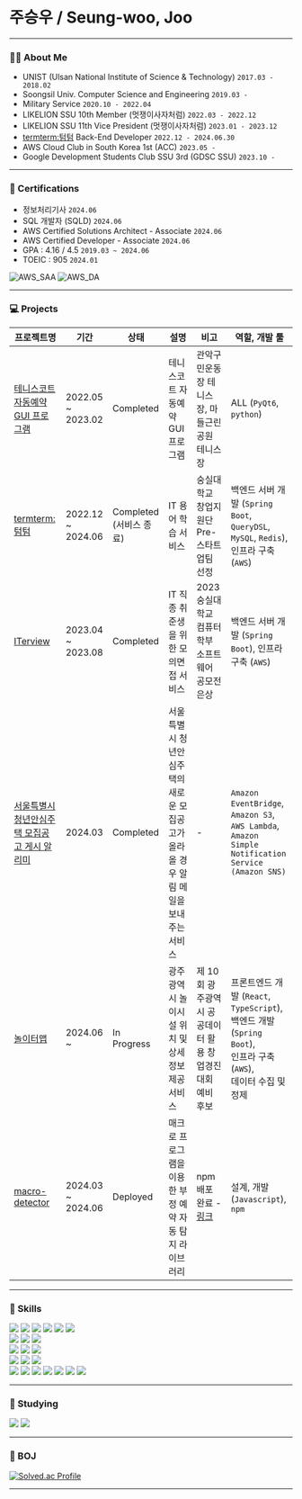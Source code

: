 # 주승우  / Seung-woo, Joo

---

### 🧑‍💼 About Me
- UNIST (Ulsan National Institute of Science & Technology) `2017.03 - 2018.02`
- Soongsil Univ. Computer Science and Engineering `2019.03 - `
- Military Service `2020.10 - 2022.04`
- LIKELION SSU 10th Member (멋쟁이사자처럼) `2022.03 - 2022.12`
- LIKELION SSU 11th Vice President (멋쟁이사자처럼) `2023.01 - 2023.12`
- [termterm:텀텀](https://www.termterm.site) Back-End Developer `2022.12 - 2024.06.30`
- AWS Cloud Club in South Korea 1st (ACC) `2023.05 - `
- Google Development Students Club SSU 3rd (GDSC SSU) `2023.10 - `

---

### 🪪 Certifications
- 정보처리기사 `2024.06`
- SQL 개발자 (SQLD) `2024.06`
- AWS Certified Solutions Architect - Associate `2024.06`
- AWS Certified Developer - Associate `2024.06`
- GPA : 4.16 / 4.5 `2019.03 ~ 2024.06`
- TOEIC : 905 `2024.01`

![AWS_SAA](https://images.credly.com/size/110x110/images/0e284c3f-5164-4b21-8660-0d84737941bc/image.png)
![AWS_DA](https://images.credly.com/size/110x110/images/b9feab85-1a43-4f6c-99a5-631b88d5461b/image.png)

---

### 💻 Projects
| 프로젝트명                                                                              | 기간                | 상태                 | 설명                              | 비고                                                             | 역할, 개발 툴                                                                                                 |
|------------------------------------------------------------------------------------|-------------------|--------------------|---------------------------------|----------------------------------------------------------------|----------------------------------------------------------------------------------------------------------|
| [테니스코트 자동예약 GUI 프로그램](https://github.com/thisIsJooS/tennis-court-auto-reservation) | 2022.05 ~ 2023.02 | Completed          | 테니스코트 자동예약 GUI 프로그램             | 관악구민운동장 테니스장, 마들근린공원 테니스장                                      | ALL (`PyQt6`, `python`)                                                                                      |
| [termterm:텀텀](https://github.com/MZ-OFFISSU/termterm-BE-v2)                        | 2022.12 ~ 2024.06 | Completed (서비스 종료) | IT 용어 학습 서비스                    | 숭실대학교 창업지원단 Pre-스타트업팀 선정                                       | 백엔드 서버 개발 (`Spring Boot`, `QueryDSL`, `MySQL`, `Redis`),<br/> 인프라 구축(`AWS`)                                             |
| [ITerview](https://github.com/BLACKPINK-SLJY)                                      | 2023.04 ~ 2023.08 | Completed          | IT 직종 취준생을 위한 모의면접 서비스          | 2023 숭실대학교 컴퓨터학부 소프트웨어 공모전 은상                                  | 백엔드 서버 개발 (`Spring Boot`), 인프라 구축 (`AWS`)                                                                    |
| [서울특별시 청년안심주택 모집공고 게시 알리미](https://github.com/thisIsJooS/youth-house-recruitment-notifier)                                                       | 2024.03           | Completed          | 서울특별시 청년안심주택의 새로운 모집공고가 올라올 경우 알림 메일을 보내주는 서비스| -                                                              | `Amazon EventBridge`,<br/>`Amazon S3`, <br/>`AWS Lambda`, <br/>`Amazon Simple Notification Service (Amazon SNS)` |
| [놀이터맵](https://gj.noritermap.com)                                                  | 2024.06 ~         | In Progress        | 광주광역시 놀이시설 위치 및 상세 정보 제공 서비스    | 제 10회 광주광역시 공공데이터 활용 창업경진대회 예비 후보                              | 프론트엔드 개발 (`React`, `TypeScript`),<br/> 백엔드 개발 (`Spring Boot`),<br/> 인프라 구축 (`AWS`),<br/> 데이터 수집 및 정제                            |
| [macro-detector](https://github.com/thisIsJooS/macro-detector)                     | 2024.03 ~ 2024.06 | Deployed           | 매크로 프로그램을 이용한 부정 예약 자동 탐지 라이브러리 | npm 배포 완료 - [링크](https://www.npmjs.com/package/macro-detector) | 설계, 개발 (`Javascript`),<br/> `npm`                                                                                 |

---

### 💼 Skills
<div>
<img src="https://img.shields.io/badge/Java-007396?style=flat-square&logo=java&logoColor=white" />
<img src="https://img.shields.io/badge/SpringBoot-6DB33F?style=flat-square&logo=SpringBoot&logoColor=white" />
<img src="https://img.shields.io/badge/JUnit5-25A162?style=flat-square&logo=JUnit5&logoColor=white" />
<img src="https://img.shields.io/badge/apachejmeter-D22128?style=flat-square&logo=apachejmeter&logoColor=white" />
<img src="https://img.shields.io/badge/JPA-6DB33F?style=flat-square&logo=SpringBoot&logoColor=white" />
<img src="https://img.shields.io/badge/Querydsl-6DB33F?style=flat-square&logo=SpringBoot&logoColor=white" />
<br>
<img src="https://img.shields.io/badge/python-3776AB?style=flat-square&logo=python&logoColor=white" />
<img src="https://img.shields.io/badge/PyQt6-41CD52?style=flat-square&logo=Qt&logoColor=white" />
<img src="https://img.shields.io/badge/selenium-43B02A?style=flat-square&logo=selenium&logoColor=white" />
<br>
<img src="https://img.shields.io/badge/MongoDB-47A248?style=flat-square&logo=MongoDB&logoColor=white" />
<img src="https://img.shields.io/badge/Redis-DC382D?style=flat-square&logo=Redis&logoColor=white" />
<img src="https://img.shields.io/badge/RabbitMQ-FF6600?style=flat-square&logo=RabbitMQ&logoColor=white" />
<br>
<img src="https://img.shields.io/badge/Swagger-85EA2D?style=flat-square&logo=Swagger&logoColor=white" /> 
<img src="https://img.shields.io/badge/GithubActions-2088FF?style=flat-square&logo=GithubActions&logoColor=white" />
<img src="https://img.shields.io/badge/Docker-2496ED?style=flat-square&logo=Docker&logoColor=white" />
<br>
<img src="https://img.shields.io/badge/AmazonEC2-FF9900?style=flat-square&logo=AmazonEC2&logoColor=white" /> 
<img src="https://img.shields.io/badge/AmazonS3-569A31?style=flat-square&logo=AmazonS3&logoColor=white" /> 
<img src="https://img.shields.io/badge/AmazonRDS-527FFF?style=flat-square&logo=AmazonRDS&logoColor=white" />
<img src="https://img.shields.io/badge/AWS Lambda-FF9900?style=flat-square&logo=AWSLambda&logoColor=white" />
<img src="https://img.shields.io/badge/AmazonECS-FF9900?style=flat-square&logo=AmazonECS&logoColor=white" />
<img src="https://img.shields.io/badge/Amazon Elasticache-C925D1?style=flat-square&logo=AmazonElasticache&logoColor=white" />
<img src="https://img.shields.io/badge/Amazon SQS-FF4F8B?style=flat-square&logo=AmazonSQS&logoColor=white" />
<br>
</div>

---

### 📖 Studying
<div>
<img src="https://img.shields.io/badge/React-61DAFB?style=flat-square&logo=React&logoColor=white"/>
<img src="https://img.shields.io/badge/TypeScript-3178C6?style=flat-square&logo=TypeScript&logoColor=white"/>
</div>

---

### 🌱 BOJ

[![Solved.ac Profile](http://mazassumnida.wtf/api/v2/generate_badge?boj=ive)](https://solved.ac/ive/)


--- 
  <!--
  💻 Stats
  <br><br>
  ![thisisjoos's GitHub stats](https://github-readme-stats.vercel.app/api?username=thisisjoos&show_icons=true&theme=dark)

  <hr>
  -->


